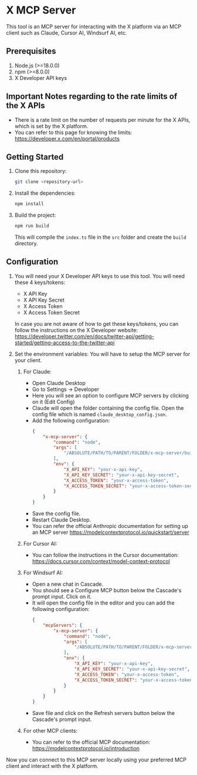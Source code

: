 # X MCP Server

This tool is an MCP server for interacting with the X platform via an MCP client such as Claude, Cursor AI, Windsurf AI, etc.

## Prerequisites

1. Node.js (>=18.0.0)
2. npm (>=8.0.0)
3. X Developer API keys

## Important Notes regarding to the rate limits of the X APIs
- There is a rate limit on the number of requests per minute for the X APIs, which is set by the X platform.
- You can refer to this page for knowing the limits: https://developer.x.com/en/portal/products

## Getting Started

1. Clone this repository:
   ```bash
   git clone <repository-url>
   ```

2. Install the dependencies:
   ```bash
   npm install
   ```

3. Build the project:
   ```bash
   npm run build
   ```
   This will compile the `index.ts` file in the `src` folder and create the `build` directory.

## Configuration

1. You will need your X Developer API keys to use this tool. You will need these 4 keys/tokens:
   - X API Key
   - X API Key Secret
   - X Access Token
   - X Access Token Secret

   In case you are not aware of how to get these keys/tokens, you can follow the instructions on the X Developer website: https://developer.twitter.com/en/docs/twitter-api/getting-started/getting-access-to-the-twitter-api

2. Set the environment variables:
   You will have to setup the MCP server for your client.

   1. For Claude:
      - Open Claude Desktop
      - Go to Settings -> Developer
      - Here you will see an option to configure MCP servers by clicking on it (Edit Config)
      - Claude will open the folder containing the config file. Open the config file which is named `claude_desktop_config.json`.
      - Add the following configuration:
        ```json
        {
            "x-mcp-server": {
                "command": "node",
                "args": [
                    "/ABSOLUTE/PATH/TO/PARENT/FOLDER/x-mcp-server/build/index.js"
                ],
                "env": {
                    "X_API_KEY": "your-x-api-key",
                    "X_API_KEY_SECRET": "your-x-api-key-secret",
                    "X_ACCESS_TOKEN": "your-x-access-token",
                    "X_ACCESS_TOKEN_SECRET": "your-x-access-token-secret"
                }
            }
        }
        ```
      - Save the config file.
      - Restart Claude Desktop.
      - You can refer the official Anthropic documentation for setting up an MCP server https://modelcontextprotocol.io/quickstart/server

   2. For Cursor AI:
      - You can follow the instructions in the Cursor documentation: https://docs.cursor.com/context/model-context-protocol

   3. For Windsurf AI:
      - Open a new chat in Cascade.
      - You should see a Configure MCP button below the Cascade's prompt input. Click on it.
      - It will open the config file in the editor and you can add the following configuration:
        ```json
        {
            "mcpServers": {
                "x-mcp-server": {
                    "command": "node",
                    "args": [
                        "/ABSOLUTE/PATH/TO/PARENT/FOLDER/x-mcp-server/build/index.js"
                    ],
                    "env": {
                        "X_API_KEY": "your-x-api-key",
                        "X_API_KEY_SECRET": "your-x-api-key-secret",
                        "X_ACCESS_TOKEN": "your-x-access-token",
                        "X_ACCESS_TOKEN_SECRET": "your-x-access-token-secret"
                    }
                }
            }
        }
        ```
      - Save file and click on the Refresh servers button below the Cascade's prompt input.

   4. For other MCP clients:
      - You can refer to the official MCP documentation: https://modelcontextprotocol.io/introduction

Now you can connect to this MCP server locally using your preferred MCP client and interact with the X platform.